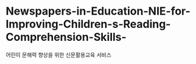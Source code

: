 # Newspapers-in-Education-NIE-for-Improving-Children-s-Reading-Comprehension-Skills-
어린이 문해력 향상을 위한 신문활용교육 서비스
